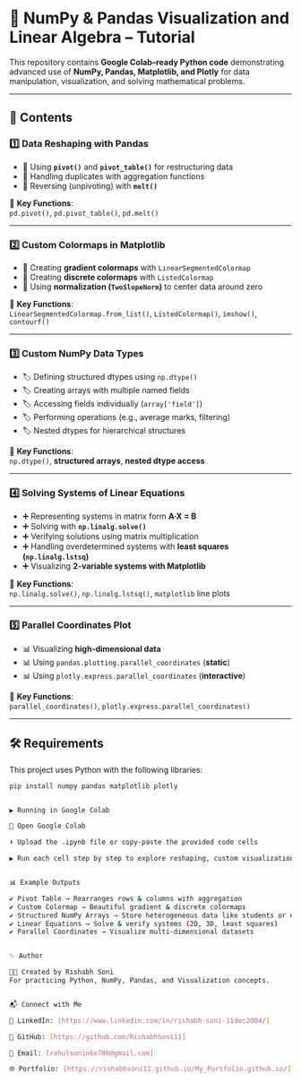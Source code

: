 # 📘 NumPy & Pandas Visualization and Linear Algebra – Tutorial

This repository contains **Google Colab–ready Python code** demonstrating advanced use of **NumPy, Pandas, Matplotlib, and Plotly** for data manipulation, visualization, and solving mathematical problems.

---

## 🚀 Contents

### 1️⃣ Data Reshaping with Pandas
- 📌 Using **`pivot()`** and **`pivot_table()`** for restructuring data  
- 📌 Handling duplicates with aggregation functions  
- 📌 Reversing (unpivoting) with **`melt()`**

🔑 **Key Functions**:  
`pd.pivot()`, `pd.pivot_table()`, `pd.melt()`

---

### 2️⃣ Custom Colormaps in Matplotlib
- 🎨 Creating **gradient colormaps** with `LinearSegmentedColormap`  
- 🎨 Creating **discrete colormaps** with `ListedColormap`  
- 🎨 Using **normalization (`TwoSlopeNorm`)** to center data around zero  

🔑 **Key Functions**:  
`LinearSegmentedColormap.from_list()`, `ListedColormap()`, `imshow()`, `contourf()`

---

### 3️⃣ Custom NumPy Data Types
- 🏷️ Defining structured dtypes using `np.dtype()`  
- 🏷️ Creating arrays with multiple named fields  
- 🏷️ Accessing fields individually (`array['field']`)  
- 🏷️ Performing operations (e.g., average marks, filtering)  
- 🏷️ Nested dtypes for hierarchical structures  

🔑 **Key Functions**:  
`np.dtype()`, **structured arrays**, **nested dtype access**

---

### 4️⃣ Solving Systems of Linear Equations
- ➕ Representing systems in matrix form **A·X = B**  
- ➕ Solving with **`np.linalg.solve()`**  
- ➕ Verifying solutions using matrix multiplication  
- ➕ Handling overdetermined systems with **least squares (`np.linalg.lstsq`)**  
- ➕ Visualizing **2-variable systems with Matplotlib**  

🔑 **Key Functions**:  
`np.linalg.solve()`, `np.linalg.lstsq()`, `matplotlib` line plots

---

### 5️⃣ Parallel Coordinates Plot
- 📊 Visualizing **high-dimensional data**  
- 📊 Using `pandas.plotting.parallel_coordinates` (**static**)  
- 📊 Using `plotly.express.parallel_coordinates` (**interactive**)  

🔑 **Key Functions**:  
`parallel_coordinates()`, `plotly.express.parallel_coordinates()`

---

## 🛠️ Requirements
This project uses Python with the following libraries:

```bash
pip install numpy pandas matplotlib plotly


▶️ Running in Google Colab

🔗 Open Google Colab

⬆️ Upload the .ipynb file or copy-paste the provided code cells

▶️ Run each cell step by step to explore reshaping, custom visualization, dtypes, and linear algebra


📊 Example Outputs

✔️ Pivot Table → Rearranges rows & columns with aggregation
✔️ Custom Colormap → Beautiful gradient & discrete colormaps
✔️ Structured NumPy Arrays → Store heterogeneous data like students or employees
✔️ Linear Equations → Solve & verify systems (2D, 3D, least squares)
✔️ Parallel Coordinates → Visualize multi-dimensional datasets


✨ Author

👨‍💻 Created by Rishabh Soni
For practicing Python, NumPy, Pandas, and Visualization concepts.


📬 Connect with Me

💼 LinkedIn: [https://www.linkedin.com/in/rishabh-soni-11dec2004/]

🐙 GitHub: [https://github.com/RishabhSoni11]

📧 Email: [rahulsoninke786@gmail.com]

🌐 Portfolio: [https://rishabhsoni11.github.io/My_Portfolio.github.io/]
